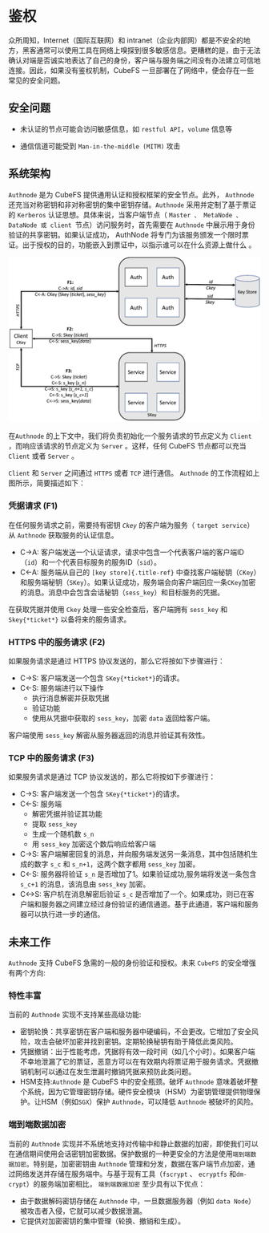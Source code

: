 # 鉴权

众所周知，Internet（国际互联网）和 intranet（企业内部网）都是不安全的地方，黑客通常可以使用工具在网络上嗅探到很多敏感信息。更糟糕的是，由于无法确认对端是否诚实地表达了自己的身份，客户端与服务端之间没有办法建立可信地连接。因此，如果没有鉴权机制，CubeFS 一旦部署在了网络中，便会存在一些常见的安全问题。

## 安全问题

- 未认证的节点可能会访问敏感信息，如 `restful API`，`volume` 信息等

- 通信信道可能受到 `Man-in-the-middle (MITM)` 攻击

## 系统架构

`Authnode` 是为 CubeFS 提供通用认证和授权框架的安全节点。此外， `Authnode` 还充当对称密钥和非对称密钥的集中密钥存储。`Authnode` 采用并定制了基于票证的 `Kerberos` 认证思想。具体来说，当客户端节点（ `Master 、 MetaNode 、 DataNode 或 client `节点）访问服务时，首先需要在 `Authnode` 中展示用于身份验证的共享密钥。如果认证成功， AuthNode 将专门为该服务颁发一个限时票证。出于授权的目的，功能嵌入到票证中，以指示谁可以在什么资源上做什么 。

![Architecture](./pic/authflow.png)

在`Authnode` 的上下文中，我们将负责初始化一个服务请求的节点定义为 `Client` ，而响应该请求的节点定义为 `Server` 。这样，任何 CubeFS 节点都可以充当 `Client` 或者 `Server` 。

`Client` 和 `Server` 之间通过 `HTTPS` 或者 `TCP` 进行通信。 `Authnode` 的工作流程如上图所示，简要描述如下：

### 凭据请求 (F1)

在任何服务请求之前，需要持有密钥 *`Ckey`* 的客户端为服务（ `target
service`）从 `Authnode` 获取服务的认证信息。

-   C-\>A:
    客户端发送一个认证请求，请求中包含一个代表客户端的客户端ID（`id`）和一个代表目标服务的服务ID（`sid`）。
-   C\<-A: 服务端从自己的 `[key store]{.title-ref}`
    中查找客户端秘钥（`CKey`）和服务端秘钥（`SKey`）。如果认证成功，服务端会向客户端回应一条`CKey`加密的消息。消息中会包含会话秘钥（`sess_key`）和目标服务的凭据。

在获取凭据并使用 `Ckey` 处理一些安全检查后，客户端拥有 `sess_key` 和 `Skey{*ticket*}` 以备将来的服务请求。

### HTTPS 中的服务请求 (F2)

如果服务请求是通过 HTTPS 协议发送的，那么它将按如下步骤进行：

- C-\>S: 客户端发送一个包含 `SKey{*ticket*}`的请求。
- C\<-S:
    服务端进行以下操作
  - 执行消息解密并获取凭据
  - 验证功能
  - 使用从凭据中获取的 `sess_key`，加密 `data` 返回给客户端。

客户端使用 `sess_key` 解密从服务器返回的消息并验证其有效性。

### TCP 中的服务请求 (F3)

如果服务请求是通过 TCP 协议发送的，那么它将按如下步骤进行：

- C-\>S: 客户端发送一个包含 `SKey{*ticket*}`的请求。
- C\<-S: 服务端
  - 解密凭据并验证其功能
  - 提取 `sess_key`
  - 生成一个随机数 `s_n`
  - 用 `sess_key` 加密这个数后响应给客户端
- C-\>S:
    客户端解密回复的消息，并向服务端发送另一条消息，其中包括随机生成的数字 `s_c` 和 `s_n+1`，这两个数字都用 `sess_key` 加密。
- C\<-S:
    服务器将验证 `s_n` 是否增加了1。如果验证成功,服务端将发送一条包含 `s_c+1` 的消息，该消息由 `sess_key` 加密。
- C\<-\>S:
    客户机在消息解密后验证 `s_c` 是否增加了一个。如果成功，则已在客户端和服务器之间建立经过身份验证的通信通道。基于此通道，客户端和服务器可以执行进一步的通信。

## 未来工作

`Authnode` 支持 CubeFS 急需的一般的身份验证和授权。未来 `CubeFS` 的安全增强有两个方向:

### 特性丰富

当前的 `Authnode` 实现不支持某些高级功能:

-   密钥轮换：共享密钥在客户端和服务器中硬编码，不会更改。它增加了安全风险，攻击会破坏加密并找到密钥。定期轮换秘钥有助于降低此类风险。
-   凭据撤销：出于性能考虑，凭据将有效一段时间（如几个小时）。如果客户端不幸地泄漏了它的票证，恶意方可以在有效期内将票证用于服务请求。凭据撤销机制可以通过在发生泄漏时撤销凭据来预防此类问题。
-   HSM支持:`Authnode` 是 CubeFS 中的安全瓶颈。破坏 `Authnode` 意味着破坏整个系统，因为它管理密钥存储。硬件安全模块（HSM）为密钥管理提供物理保护。让HSM（例如`SGX`）保护 `Authnode`，可以降低 `Authnode` 被破坏的风险。

### 端到端数据加密

当前的 `Authnode` 实现并不系统地支持对传输中和静止数据的加密，即使我们可以在通信期间使用会话密钥加密数据。保护数据的一种更安全的方法是使用`端到端数据加密`。特别是，加密密钥由 `Authnode` 管理和分发，数据在客户端节点加密，通过网络发送并存储在服务端中。与基于现有工具（`fscrypt` 、 `ecryptfs` 和`dm-crypt`）的服务端加密相比， `端到端数据加密` 至少具有以下优点：

- 由于数据解码密钥存储在 `Authnode` 中，一旦数据服务器（例如
  `data Node`）被攻击者入侵，它就可以减少数据泄漏。
- 它提供对加密密钥的集中管理（轮换、撤销和生成）。
